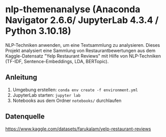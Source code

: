 # nlp-themenanalyse (Anaconda Navigator 2.6.6/ JupyterLab 4.3.4 / Python 3.10.18)

NLP-Techniken anwenden, um eine Textsammlung zu analysieren.
Dieses Projekt analysiert eine Sammlung von Restaurantbewertungen aus dem Kaggle-Datensatz "Yelp Restaurant Reviews" mit Hilfe von NLP-Techniken (TF-IDF, Sentence-Embeddings, LDA, BERTopic).

## Anleitung
1. Umgebung erstellen:
   `conda env create -f environment.yml`
2. JupyterLab starten:
   `jupyter lab`
3. Notebooks aus dem Ordner `notebooks/` durchlaufen

## Datenquelle
https://www.kaggle.com/datasets/farukalam/yelp-restaurant-reviews
